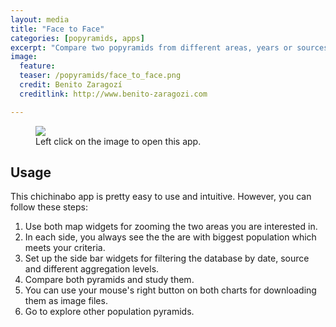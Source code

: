 ```yaml
---
layout: media
title: "Face to Face"
categories: [popyramids, apps]
excerpt: "Compare two popyramids from different areas, years or sources."
image:
  feature: 
  teaser: /popyramids/face_to_face.png
  credit: Benito Zaragozí
  creditlink: http://www.benito-zaragozi.com

---
```



<figure>
	<a href="http://aulageomatica.ua.es/apps/apps/map_catalog/"  target="_blank"><img src="{{ site.url }}/images/popyramids/face_to_face.png"></a>
	<figcaption>Left click on the image to open this app.</figcaption>
</figure>


## Usage

This chichinabo app is pretty easy to use and intuitive. However, you can follow these steps:

1. Use both map widgets for zooming the two areas you are interested in. 
2. In each side, you always see the the are with biggest population which meets your criteria.
3. Set up the side bar widgets for filtering the database by date, source and different aggregation levels.
4. Compare both pyramids and study them.
5. You can use your mouse's right button on both charts for downloading them as image files.
6. Go to explore other population pyramids.
